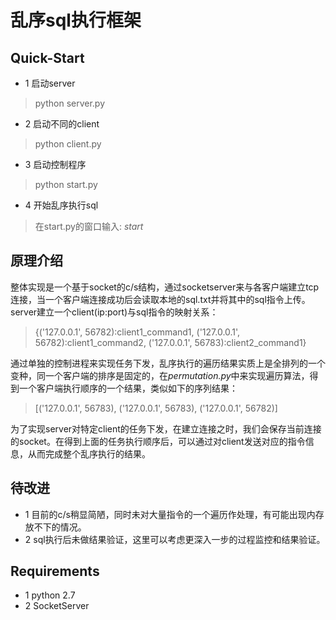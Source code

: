 # 乱序sql执行框架

## Quick-Start
* 1 启动server
> python server.py

* 2 启动不同的client
> python client.py

* 3 启动控制程序
> python start.py

* 4 开始乱序执行sql
> 在start.py的窗口输入: *start*


## 原理介绍
整体实现是一个基于socket的c/s结构，通过socketserver来与各客户端建立tcp连接，当一个客户端连接成功后会读取本地的sql.txt并将其中的sql指令上传。server建立一个client(ip:port)与sql指令的映射关系：
> {('127.0.0.1', 56782):client1_command1, ('127.0.0.1', 56782):client1_command2, ('127.0.0.1', 56783):client2_command1}

通过单独的控制进程来实现任务下发，乱序执行的遍历结果实质上是全排列的一个变种，同一个客户端的排序是固定的，在*permutation.py*中来实现遍历算法，得到一个客户端执行顺序的一个结果，类似如下的序列结果：
> [('127.0.0.1', 56783), ('127.0.0.1', 56783), ('127.0.0.1', 56782)]

为了实现server对特定client的任务下发，在建立连接之时，我们会保存当前连接的socket。在得到上面的任务执行顺序后，可以通过对client发送对应的指令信息，从而完成整个乱序执行的结果。

## 待改进
* 1 目前的c/s稍显简陋，同时未对大量指令的一个遍历作处理，有可能出现内存放不下的情况。
* 2 sql执行后未做结果验证，这里可以考虑更深入一步的过程监控和结果验证。


## Requirements
* 1 python 2.7
* 2 SocketServer
